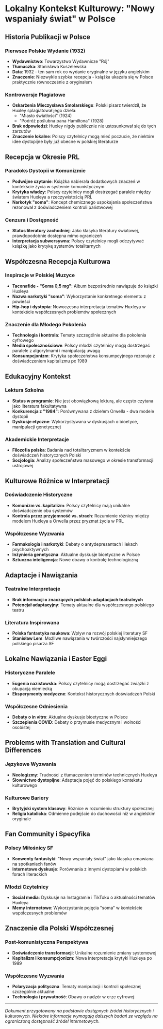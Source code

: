 # Lokalny Kontekst Kulturowy: "Nowy wspaniały świat" w Polsce

## Historia Publikacji w Polsce

### Pierwsze Polskie Wydanie (1932)
- **Wydawnictwo**: Towarzystwo Wydawnicze "Rój"
- **Tłumaczka**: Stanisława Kuszelewska
- **Data**: 1932 - ten sam rok co wydanie oryginalne w języku angielskim
- **Znaczenie**: Niezwykle szybka recepcja - książka ukazała się w Polsce praktycznie równocześnie z oryginałem

### Kontrowersje Plagiatowe
- **Oskarżenia Mieczysława Smolarskiego**: Polski pisarz twierdził, że Huxley splagiatował jego dzieła:
  - "Miasto światłości" (1924)
  - "Podróż poślubna pana Hamiltona" (1928)
- **Brak odpowiedzi**: Huxley nigdy publicznie nie ustosunkował się do tych zarzutów
- **Znaczenie lokalne**: Polscy czytelnicy mogą mieć poczucie, że niektóre idee dystopijne były już obecne w polskiej literaturze

## Recepcja w Okresie PRL

### Paradoks Dystopii w Komunizmie
- **Podwójne czytanie**: Książka nabierała dodatkowych znaczeń w kontekście życia w systemie komunistycznym
- **Krytyka władzy**: Polscy czytelnicy mogli dostrzegać paralele między światem Huxleya a rzeczywistością PRL
- **Narkotyk "soma"**: Koncept chemicznego uspokajania społeczeństwa rezonował z doświadczeniem kontroli państwowej

### Cenzura i Dostępność
- **Status literatury zachodniej**: Jako klasyka literatury światowej, prawdopodobnie dostępna mimo ograniczeń
- **Interpretacja subwersywna**: Polscy czytelnicy mogli odczytywać książkę jako krytykę systemów totalitarnych

## Współczesna Recepcja Kulturowa

### Inspiracje w Polskiej Muzyce
- **Taconafide - "Soma 0,5 mg"**: Album bezpośrednio nawiązuje do książki Huxleya
- **Nazwa narkotyki "soma"**: Wykorzystanie konkretnego elementu z powieści
- **Hip-hop i dystopia**: Nowoczesna interpretacja tematów Huxleya w kontekście współczesnych problemów społecznych

### Znaczenie dla Młodego Pokolenia
- **Technologia i kontrola**: Tematy szczególnie aktualne dla pokolenia cyfrowego
- **Media społecznościowe**: Polscy młodzi czytelnicy mogą dostrzegać paralele z algorytmami i manipulacją uwagą
- **Konsumpcjonizm**: Krytyka społeczeństwa konsumpcyjnego rezonuje z doświadczeniem kapitalizmu po 1989

## Edukacyjny Kontekst

### Lektura Szkolna
- **Status w programie**: Nie jest obowiązkową lekturą, ale często czytana jako literatura fakultatywna
- **Konkurencja z "1984"**: Porównywana z dziełem Orwella - dwa modele dystopii
- **Dyskusje etyczne**: Wykorzystywana w dyskusjach o bioetyce, manipulacji genetycznej

### Akademickie Interpretacje
- **Filozofia polska**: Badania nad totalitaryzmem w kontekście doświadczeń historycznych Polski
- **Socjologia**: Analizy społeczeństwa masowego w okresie transformacji ustrojowej

## Kulturowe Różnice w Interpretacji

### Doświadczenie Historyczne
- **Komunizm vs. kapitalizm**: Polscy czytelnicy mają unikalne doświadczenie obu systemów
- **Kontrola przez przyjemność vs. strach**: Rozumienie różnicy między modelem Huxleya a Orwella przez pryzmat życia w PRL

### Współczesne Wyzwania
- **Farmakologia i narkotyki**: Debaty o antydepresantach i lekach psychoaktywnych
- **Inżynieria genetyczna**: Aktualne dyskusje bioetyczne w Polsce
- **Sztuczna inteligencja**: Nowe obawy o kontrolę technologiczną

## Adaptacje i Nawiązania

### Teatralne Interpretacje
- **Brak informacji o znaczących polskich adaptacjach teatralnych**
- **Potencjał adaptacyjny**: Tematy aktualne dla współczesnego polskiego teatru

### Literatura Inspirowana
- **Polska fantastyka naukowa**: Wpływ na rozwój polskiej literatury SF
- **Stanisław Lem**: Możliwe nawiązania w twórczości najsłynniejszego polskiego pisarza SF

## Lokalne Nawiązania i Easter Eggi

### Historyczne Paralele
- **Eugenia nazistowska**: Polscy czytelnicy mogą dostrzegać związki z okupacją niemiecką
- **Eksperymenty medyczne**: Kontekst historycznych doświadczeń Polski

### Współczesne Odniesienia
- **Debaty o in vitro**: Aktualne dyskusje bioetyczne w Polsce
- **Szczepienia COVID**: Debaty o przymusie medycznym i wolności osobistej

## Problems with Translation and Cultural Differences

### Językowe Wyzwania
- **Neologizmy**: Trudności z tłumaczeniem terminów technicznych Huxleya
- **Słownictwo dystopijne**: Adaptacja pojęć do polskiego kontekstu kulturowego

### Kulturowe Bariery
- **Brytyjski system klasowy**: Różnice w rozumieniu struktury społecznej
- **Religia katolicka**: Odmienne podejście do duchowości niż w angielskim oryginale

## Fan Community i Specyfika

### Polscy Miłośnicy SF
- **Konwenty fantastyki**: "Nowy wspaniały świat" jako klasyka omawiana na spotkaniach fanów
- **Internetowe dyskusje**: Porównania z innymi dystopiami w polskich forach literackich

### Młodzi Czytelnicy
- **Social media**: Dyskusje na Instagramie i TikToku o aktualności tematów Huxleya
- **Memy internetowe**: Wykorzystanie pojęcia "soma" w kontekście współczesnych problemów

## Znaczenie dla Polski Współczesnej

### Post-komunistyczna Perspektywa
- **Doświadczenie transformacji**: Unikalne rozumienie zmiany systemowej
- **Kapitalizm i konsumpcjonizm**: Nowa interpretacja krytyki Huxleya po 1989

### Współczesne Wyzwania
- **Polaryzacja polityczna**: Tematy manipulacji i kontroli społecznej szczególnie aktualne
- **Technologia i prywatność**: Obawy o nadzór w erze cyfrowej

---

*Dokument przygotowany na podstawie dostępnych źródeł historycznych i kulturowych. Niektóre informacje wymagają dalszych badań ze względu na ograniczoną dostępność źródeł internetowych.*